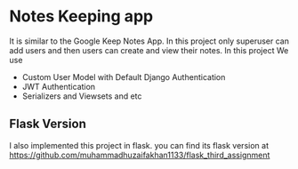 # Notes Keeping app
It is similar to the Google Keep Notes App. In this project only superuser can add users and then users can create and view their notes. In this project We use
- Custom User Model with Default Django Authentication
- JWT Authentication
- Serializers and Viewsets and etc

## Flask Version
I also implemented this project in flask. you can find its flask version at https://github.com/muhammadhuzaifakhan1133/flask_third_assignment

